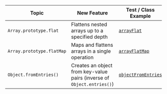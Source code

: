 | Topic                      | New Feature                                                            | Test / Class Example                                 |
|----------------------------|------------------------------------------------------------------------|------------------------------------------------------|
| `Array.prototype.flat`     | Flattens nested arrays up to a specified depth                         | [`arrayFlat`](features/arrayFlat.js)                 |
| `Array.prototype.flatMap`  | Maps and flattens arrays in a single operation                         | [`arrayFlatMap`](features/arrayFlatMap.js)           |
| `Object.fromEntries()`     | Creates an object from key-value pairs (inverse of `Object.entries()`) | [`objectFromEntries`](features/objectFromEntries.js) |
